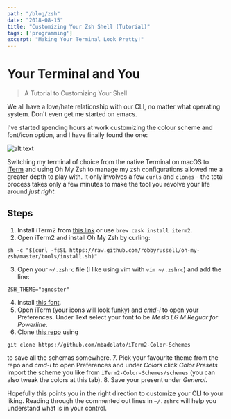 ```yaml
---
path: "/blog/zsh"
date: "2018-08-15"
title: "Customizing Your Zsh Shell (Tutorial)"
tags: ['programming']
excerpt: "Making Your Terminal Look Pretty!"
---
```


# Your Terminal and You
> A Tutorial to Customizing Your Shell

We all have a love/hate relationship with our CLI, no matter what operating system. Don't even get me started on emacs.

I've started spending hours at work customizing the colour scheme and font/icon option, and I have finally found the one:

![alt text](https://storage.googleapis.com/kirubarajan-site.appspot.com/assets/img/zsh.png "Logo Title Text 1")

Switching my terminal of choice from the native Terminal on macOS to [iTerm](http://iterm2.com) and using Oh My Zsh to manage my zsh configurations allowed me a greater depth to play with. It only involves a few `curls` and `clones` - the total process takes only a few minutes to make the tool you revolve your life around *just right*.

## Steps
1. Install iTerm2 from [this link](http://iterm2.com) or use `brew cask install iterm2`.
2. Open iTerm2 and install Oh My Zsh by curling:
```
sh -c "$(curl -fsSL https://raw.github.com/robbyrussell/oh-my-zsh/master/tools/install.sh)"
```
3. Open your `~/.zshrc` file (I like using vim with `vim ~/.zshrc`) and add the line:
```
ZSH_THEME="agnoster"
```
4. Install [this font](https://github.com/powerline/fonts/blob/master/Meslo%20Slashed/Meslo%20LG%20M%20Regular%20for%20Powerline.ttf). 
5. Open iTerm (your icons will look funky) and *cmd-i* to open your Preferences. Under Text select your font to be *Meslo LG M Reguar for Powerline*.
6. Clone [this repo](https://github.com/mbadolato/iTerm2-Color-Schemes) using 
```
git clone https://github.com/mbadolato/iTerm2-Color-Schemes
``` 
to save all the schemas somewhere. 
7. Pick your favourite theme from the repo and *cmd-i* to open Preferences and under *Colors* click *Color Presets* import the scheme you like from `iTerm2-Color-Schemes/schemes` (you can also tweak the colors at this tab).
8. Save your present under *General*.


Hopefully this points you in the right direction to customize your CLI to your liking. Reading through the commented out lines in `~/.zshrc` will help you understand what is in your control.